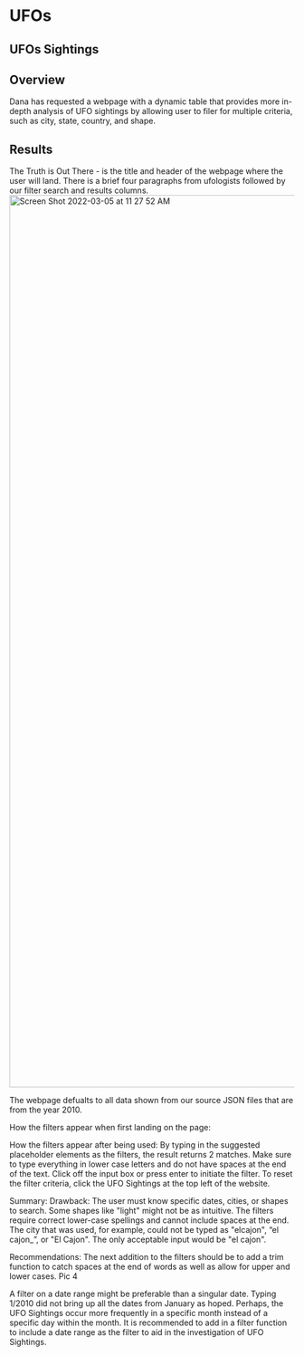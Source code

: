 # UFOs
## UFOs Sightings

## Overview
Dana has requested a webpage with a dynamic table that provides more in-depth analysis of UFO sightings by allowing user to filer for multiple criteria, such as city, state, country, and shape.

## Results
The Truth is Out There - is the title and header of the webpage where the user will land.  There is a brief four paragraphs from ufologists followed by our filter search and results columns.
<img width="1576" alt="Screen Shot 2022-03-05 at 11 27 52 AM" src="https://user-images.githubusercontent.com/91889241/156893757-fd108098-4fd2-4e93-a914-9ebd53af6e97.png">

The webpage defualts to all data shown from our source JSON files that are from the year 2010.

How the filters appear when first landing on the page:


How the filters appear after being used:
By typing in the suggested placeholder elements as the filters, the result returns 2 matches. Make sure to type everything in lower case letters and do not have spaces at the end of the text. Click off the input box or press enter to initiate the filter. To reset the filter criteria, click the UFO Sightings at the top left of the website.



Summary:
Drawback:
The user must know specific dates, cities, or shapes to search. Some shapes like "light" might not be as intuitive. The filters require correct lower-case spellings and cannot include spaces at the end. The city that was used, for example, could not be typed as "elcajon", “el cajon_”, or "El Cajon". The only acceptable input would be "el cajon".

Recommendations:
The next addition to the filters should be to add a trim function to catch spaces at the end of words as well as allow for upper and lower cases. Pic 4

A filter on a date range might be preferable than a singular date. Typing 1/2010 did not bring up all the dates from January as hoped. Perhaps, the UFO Sightings occur more frequently in a specific month instead of a specific day within the month. It is recommended to add in a filter function to include a date range as the filter to aid in the investigation of UFO Sightings.


